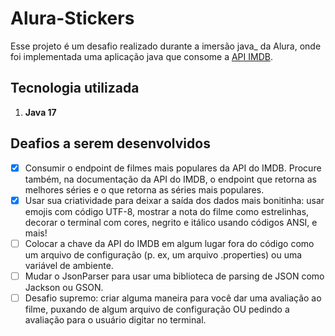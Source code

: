 # Alura-Stickers

Esse projeto é um desafio realizado durante a imersão java_ da Alura, onde foi implementada uma aplicação java que consome a [API IMDB](https://imdb-api.com/).

## Tecnologia utilizada
1. **Java 17**

## Deafios a serem desenvolvidos
- [x] Consumir o endpoint de filmes mais populares da API do IMDB. Procure também, na documentação da API do IMDB, o endpoint que retorna as melhores séries e o que retorna as séries mais populares.
- [x] Usar sua criatividade para deixar a saída dos dados mais bonitinha: usar emojis com código UTF-8, mostrar a nota do filme como estrelinhas, decorar o terminal com cores, negrito e itálico usando códigos ANSI, e mais!
- [ ] Colocar a chave da API do IMDB em algum lugar fora do código como um arquivo de configuração (p. ex, um arquivo .properties) ou uma variável de ambiente.
- [ ] Mudar o JsonParser para usar uma biblioteca de parsing de JSON como Jackson ou GSON.
- [ ] Desafio supremo: criar alguma maneira para você dar uma avaliação ao filme, puxando de algum arquivo de configuração OU pedindo a avaliação para o usuário digitar no terminal.
